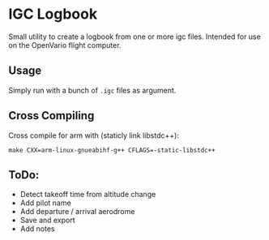 # IGC Logbook

Small utility to create a logbook from one or more igc files. Intended for use on the OpenVario flight computer.

## Usage

Simply run with a bunch of `.igc` files as argument.

## Cross Compiling

Cross compile for arm with (staticly link libstdc++):
```
make CXX=arm-linux-gnueabihf-g++ CFLAGS=-static-libstdc++

```

## ToDo:

* Detect takeoff time from altitude change
* Add pilot name
* Add departure / arrival aerodrome
* Save and export
* Add notes
